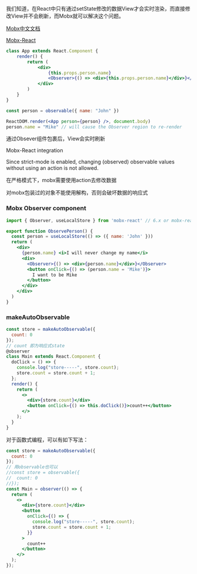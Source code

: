 我们知道，在React中只有通过setState修改的数据View才会实时渲染，而直接修改View并不会刷新，而Mobx就可以解决这个问题。

[Mobx中文文档](https://cn.mobx.js.org/intro/overview.html)

[Mobx-React](https://www.npmjs.com/package/mobx-react)

```jsx
class App extends React.Component {
    render() {
        return (
            <div>
                {this.props.person.name}
                <Observer>{() => <div>{this.props.person.name}</div>}</Observer>
            </div>
        )
    }
}

const person = observable({ name: "John" })

ReactDOM.render(<App person={person} />, document.body)
person.name = "Mike" // will cause the Observer region to re-render
```

通过Obsever组件包裹后，View会实时刷新

Mobx-React integration



Since strict-mode is enabled, changing (observed) observable values without using an action is not allowed.

在严格模式下，mobx需要使用action去修改数据

对mobx包装过的对象不能使用解构，否则会破坏数据的响应式

### Mobx Observer component

```jsx
import { Observer, useLocalStore } from 'mobx-react' // 6.x or mobx-react-lite@1.4.0

export function ObservePerson() {
  const person = useLocalStore(() => ({ name: 'John' }))
  return (
    <div>
      {person.name} <i>I will never change my name</i>
      <div>
        <Observer>{() => <div>{person.name}</div>}</Observer>
        <button onClick={() => (person.name = 'Mike')}>
          I want to be Mike
        </button>
      </div>
    </div>
  )
}
```



### makeAutoObservable

```jsx
const store = makeAutoObservable({
  count: 0
});
// count 即为响应式state
@observer
class Main extends React.Component {
  doClick = () => {
    console.log("store-----", store.count);
    store.count = store.count + 1;
  };
  render() {
    return (
      <>
        <div>{store.count}</div>
        <button onClick={() => this.doClick()}>count++</button>
      </>
    );
  }
}
```

对于函数式编程，可以有如下写法：

```jsx
const store = makeAutoObservable({
  count: 0
});
// 用observable也可以
//const store = observable({
//  count: 0
//});
const Main = observer(() => {
  return (
    <>
      <div>{store.count}</div>
      <button
        onClick={() => {
          console.log("store-----", store.count);
          store.count = store.count + 1;
        }}
      >
        count++
      </button>
    </>
  );
});
```



